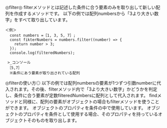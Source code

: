 ◎filter◎
filterメソッドとは記述した条件に合う要素のみを取り出して新しい配列を作成するメソッドです。
以下の例では配列numbersから「3より大きい数字」をすべて取り出しています。

    ＜例＞
      const numbers =［1, 3, 5, 7］;
      const fikterNumbers = numbers.filter((number) => {
        return number > 3;
      });
      console.log(filteredNumbers);

     >_コンソール
     ［5,7］
      ※条件にあう要素が取り出されている配列 
      
◎filterの使い方◎
以下の例では配列numbersの要素が1つずつ引数numberに代入されます。その後、filterメソッド内で「3より大きい数字」かどうかを判定し、条件に合う要素が定数filteredNumbersに配列として代入されます。
findメソッドと同様に、配列の要素がオブジェクトの場合もfilterメソッドを使うことができます。
オブジェクトのプロパティを条件の中で使用しています。
オブジェクトのプロパティを条件として使用する場合、そのプロパティを持っているオブジェクトそのものを取り出します。

